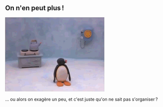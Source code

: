 ## On n'en peut plus !

![](images/mountains-of-molehill.gif)

… ou alors on exagère un peu, et c'est juste qu'on ne sait pas s'organiser ?
